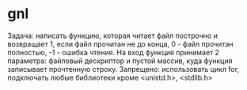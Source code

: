 # gnl
Задача: написать функцию, которая читает файл построчно и возвращает 1, если файл прочитан не до конца, 0 - файл прочитан полностью, -1 - ошибка чтения. На вход функция принимает 2 параметра: файловый дескриптор и пустой массив, куда функция записывает прочтенную строку.
Запрещено: использовать цикл for, подключать любые библиотеки кроме <unistd.h>, <stdlib.h>
